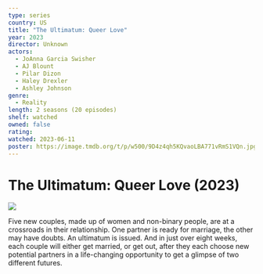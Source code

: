 ```yaml
---
type: series
country: US
title: "The Ultimatum: Queer Love"
year: 2023
director: Unknown
actors:
  - JoAnna Garcia Swisher
  - AJ Blount
  - Pilar Dizon
  - Haley Drexler
  - Ashley Johnson
genre:
  - Reality
length: 2 seasons (20 episodes)
shelf: watched
owned: false
rating:
watched: 2023-06-11
poster: https://image.tmdb.org/t/p/w500/9D4z4qh5KQvaoLBA771vRmS1VQn.jpg
---
```


# The Ultimatum: Queer Love (2023)

![](https://image.tmdb.org/t/p/w500/9D4z4qh5KQvaoLBA771vRmS1VQn.jpg)

Five new couples, made up of women and non-binary people, are at a crossroads in their relationship. One partner is ready for marriage, the other may have doubts. An ultimatum is issued. And in just over eight weeks, each couple will either get married, or get out, after they each choose new potential partners in a life-changing opportunity to get a glimpse of two different futures.